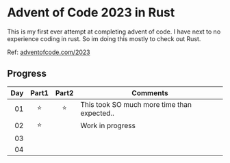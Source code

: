 # Advent of Code 2023 in Rust
This is my first ever attempt at completing advent of code. I have next to no
experience coding in rust. So im doing this mostly to check out Rust.

Ref: [adventofcode.com/2023](https://adventofcode.com/2023)

## Progress
| Day | Part1 | Part2 | Comments                                    |
|----:|:-----:|:-----:|---------------------------------------------|
|  01 |  ⭐   |  ⭐   | This took SO much more time than expected.. |
|  02 |  ⭐   |       | Work in progress                            |
|  03 |       |       |                                             |
|  04 |       |       |                                             |
